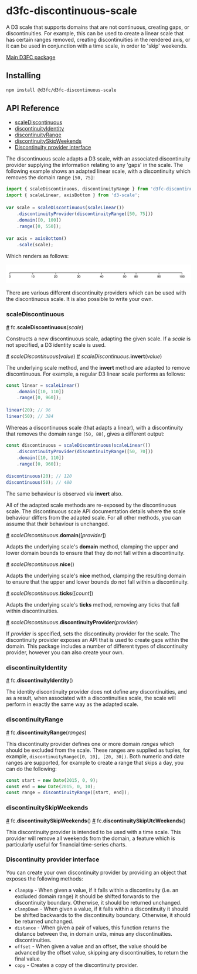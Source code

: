 # d3fc-discontinuous-scale

A D3 scale that supports domains that are not continuous, creating gaps, or discontinuities. For example, this can be used to create a linear scale that has certain ranges removed, creating discontinuities in the rendered axis, or it can be used in conjunction with a time scale, in order to 'skip' weekends.

[Main D3FC package](https://github.com/d3fc/d3fc)

## Installing

```bash
npm install @d3fc/d3fc-discontinuous-scale
```

## API Reference

* [scaleDiscontinuous](#scaleDiscontinuous)
* [discontinuityIdentity](#discontinuityIdentity)
* [discontinuityRange](#discontinuityRange)
* [discontinuitySkipWeekends](#discontinuitySkipWeekends)
* [Discontinuity provider interface](#discontinuity-provider-interface)

The discontinuous scale adapts a D3 scale, with an associated discontinuity provider supplying the information relating to any 'gaps' in the scale. The following example shows an adapted linear scale, with a discontinuity which removes the domain range `[50, 75]`:

```javascript
import { scaleDiscontinuous, discontinuityRange } from 'd3fc-discontinuous-scale';
import { scaleLinear, axisBottom } from 'd3-scale';

var scale = scaleDiscontinuous(scaleLinear())
    .discontinuityProvider(discontinuityRange([50, 75]))
    .domain([0, 100])
    .range([0, 550]);

var axis = axisBottom()
    .scale(scale);
```

Which renders as follows:

<img src="screenshots/discontinuous-scale.png" />

There are various different discontinuity providers which can be used with the discontinuous scale. It is also possible to write your own.

### scaleDiscontinuous

<a name="scaleDiscontinuous" href="#scaleDiscontinuous">#</a> fc.**scaleDiscontinuous**(*scale*)

Constructs a new discontinuous scale, adapting the given scale. If a *scale* is not specified, a D3 identity scale is used.

<a name="scaleDiscontinuous_" href="#scaleDiscontinuous_">#</a> *scaleDiscontinuous*(*value*)
<a name="scaleDiscontinuous_invert" href="#scaleDiscontinuous_invert">#</a> *scaleDiscontinuous*.**invert**(*value*)

The underlying scale method, and the **invert** method are adapted to remove discontinuous. For example, a regular D3 linear scale performs as follows:

```javascript
const linear = scaleLinear()
    .domain([10, 110])
    .range([0, 960]);

linear(20); // 96
linear(50); // 384
```

Whereas a discontinuous scale (that adapts a linear), with a discontinuity that removes the domain range `[50, 80]`, gives a different output:

```javascript
const discontinuous = scaleDiscontinuous(scaleLinear())
    .discontinuityProvider(discontinuityRange([50, 70]))
    .domain([10, 110])
    .range([0, 960]);

discontinuous(20); // 120
discontinuous(50); // 480
```

The same behaviour is observed via **invert** also.

All of the adapted scale methods are re-exposed by the discontinuous scale. The discontinuous scale API documentation details where the scale behaviour differs from the adapted scale. For all other methods, you can assume that their behaviour is unchanged.

<a name="scaleDiscontinuous_domain" href="#scaleDiscontinuous_domain">#</a> *scaleDiscontinuous*.**domain**([*provider*])

Adapts the underlying scale's **domain** method, clamping the upper and lower domain bounds to ensure that they do not fall within a discontinuity.

<a name="scaleDiscontinuous_nice" href="#scaleDiscontinuous_nice">#</a> *scaleDiscontinuous*.**nice**()

Adapts the underlying scale's **nice** method, clamping the resulting domain to ensure that the upper and lower bounds do not fall within a discontinuity.

<a name="scaleDiscontinuous_ticks" href="#scaleDiscontinuous_ticks">#</a> *scaleDiscontinuous*.**ticks**([*count*])

Adapts the underlying scale's **ticks** method, removing any ticks that fall within discontinuities.

<a name="scaleDiscontinuous_discontinuityProvider" href="#scaleDiscontinuous_discontinuityProvider">#</a> *scaleDiscontinuous*.**discontinuityProvider**(*provider*)

If *provider* is specified, sets the discontinuity provider for the scale. The discontinuity provider exposes an API that is used to create gaps within the domain. This package includes a number of different types of discontinuity provider, however you can also create your own.

### discontinuityIdentity

<a name="discontinuityIdentity" href="#discontinuityIdentity">#</a> fc.**discontinuityIdentity**()

The identity discontinuity provider does not define any discontinuities, and as a result, when associated with a discontinuities scale, the scale will perform in exactly the same way as the adapted scale.

### discontinuityRange

<a name="discontinuityRange" href="#discontinuityRange">#</a> fc.**discontinuityRange**(*ranges*)

This discontinuity provider defines one or more domain *ranges* which should be excluded from the scale. These ranges are supplied as tuples, for example, `discontinuityRange([0, 10], [20, 30])`. Both numeric and date ranges are supported, for example to create a range that skips a day, you can do the following:

```javascript
const start = new Date(2015, 0, 9);
const end = new Date(2015, 0, 10);
const range = discontinuityRange([start, end]);
```

### discontinuitySkipWeekends

<a name="discontinuitySkipWeekends" href="#discontinuitySkipWeekends">#</a> fc.**discontinuitySkipWeekends**()
<a name="discontinuitySkipUtcWeekends" href="#discontinuitySkipUtcWeekends">#</a> fc.**discontinuitySkipUtcWeekends**()

This discontinuity provider is intended to be used with a time scale. This provider will remove all weekends from the domain, a feature which is particularly useful for financial time-series charts.

### Discontinuity provider interface

You can create your own discontinuity provider by providing an object that exposes the following methods:

 + `clampUp` - When given a value, if it falls within a discontinuity (i.e. an excluded domain range) it should be shifted forwards to the discontinuity boundary. Otherwise, it should be returned unchanged.
 + `clampDown` - When given a value, if it falls within a discontinuity it should be shifted backwards to the discontinuity boundary. Otherwise, it should be returned unchanged.
 + `distance` - When given a pair of values, this function returns the distance between the, in domain units, minus any discontinuities.
 discontinuities.
 + `offset` - When given a value and an offset, the value should be advanced by the offset value, skipping any discontinuities, to return the final value.
 + `copy` - Creates a copy of the discontinuity provider.
